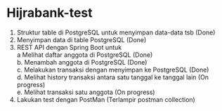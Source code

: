 # Hijrabank-test

1. Struktur table di PostgreSQL untuk menyimpan data-data tsb (Done)
2. Menyimpan data di table PostgreSQL (Done)
3. REST API dengan Spring Boot untuk <br>
a Melihat daftar anggota di PostgreSQL (Done) <br>
b. Menambah anggota di PostgreSQL (Done) <br>
c. Melakukan transaksi dengan menyimpan ke PostgreSQL (Done) <br>
d. Melihat history transaksi antara satu tanggal ke tanggal lain (On progress) <br>
e. Melihat transaksi satu anggota (On progress) <br>
4. Lakukan test dengan PostMan (Terlampir postman collection)
